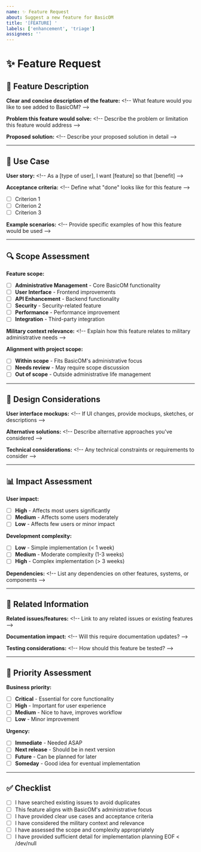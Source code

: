 ```yaml
---
name: ✨ Feature Request
about: Suggest a new feature for BasicOM
title: '[FEATURE] '
labels: ['enhancement', 'triage']
assignees: ''
---
```


# ✨ Feature Request

## 📝 Feature Description

**Clear and concise description of the feature:**
<\!-- What feature would you like to see added to BasicOM? -->

**Problem this feature would solve:**
<\!-- Describe the problem or limitation this feature would address -->

**Proposed solution:**
<\!-- Describe your proposed solution in detail -->

---

## 🎯 Use Case

**User story:**
<\!-- As a [type of user], I want [feature] so that [benefit] -->

**Acceptance criteria:**
<\!-- Define what "done" looks like for this feature -->
- [ ] Criterion 1
- [ ] Criterion 2
- [ ] Criterion 3

**Example scenarios:**
<\!-- Provide specific examples of how this feature would be used -->

---

## 🔍 Scope Assessment

**Feature scope:**
- [ ] **Administrative Management** - Core BasicOM functionality
- [ ] **User Interface** - Frontend improvements
- [ ] **API Enhancement** - Backend functionality
- [ ] **Security** - Security-related feature
- [ ] **Performance** - Performance improvement
- [ ] **Integration** - Third-party integration

**Military context relevance:**
<\!-- Explain how this feature relates to military administrative needs -->

**Alignment with project scope:**
- [ ] **Within scope** - Fits BasicOM's administrative focus
- [ ] **Needs review** - May require scope discussion
- [ ] **Out of scope** - Outside administrative life management

---

## 🎨 Design Considerations

**User interface mockups:**
<\!-- If UI changes, provide mockups, sketches, or descriptions -->

**Alternative solutions:**
<\!-- Describe alternative approaches you've considered -->

**Technical considerations:**
<\!-- Any technical constraints or requirements to consider -->

---

## 📊 Impact Assessment

**User impact:**
- [ ] **High** - Affects most users significantly
- [ ] **Medium** - Affects some users moderately
- [ ] **Low** - Affects few users or minor impact

**Development complexity:**
- [ ] **Low** - Simple implementation (< 1 week)
- [ ] **Medium** - Moderate complexity (1-3 weeks)  
- [ ] **High** - Complex implementation (> 3 weeks)

**Dependencies:**
<\!-- List any dependencies on other features, systems, or components -->

---

## 🔗 Related Information

**Related issues/features:**
<\!-- Link to any related issues or existing features -->

**Documentation impact:**
<\!-- Will this require documentation updates? -->

**Testing considerations:**
<\!-- How should this feature be tested? -->

---

## 🎯 Priority Assessment

**Business priority:**
- [ ] **Critical** - Essential for core functionality
- [ ] **High** - Important for user experience
- [ ] **Medium** - Nice to have, improves workflow
- [ ] **Low** - Minor improvement

**Urgency:**
- [ ] **Immediate** - Needed ASAP
- [ ] **Next release** - Should be in next version
- [ ] **Future** - Can be planned for later
- [ ] **Someday** - Good idea for eventual implementation

---

## ✅ Checklist

- [ ] I have searched existing issues to avoid duplicates
- [ ] This feature aligns with BasicOM's administrative focus
- [ ] I have provided clear use cases and acceptance criteria
- [ ] I have considered the military context and relevance
- [ ] I have assessed the scope and complexity appropriately
- [ ] I have provided sufficient detail for implementation planning
EOF < /dev/null